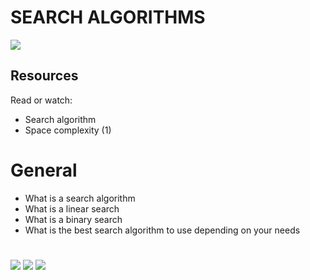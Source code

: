 # SEARCH ALGORITHMS
![](https://media.tenor.com/Qz2VqMX0MisAAAAM/just-blame-on-the-algorithm.gif)

## Resources
Read or watch:
- Search algorithm
- Space complexity (1)

# General
- What is a search algorithm
- What is a linear search
- What is a binary search
- What is the best search algorithm to use depending on your needs
#
![](https://www.tutorialspoint.com/data_structures_algorithms/images/quick_sort_partition_animation.gif)
![](https://blog.penjee.com/wp-content/uploads/2015/11/binary-search-tree-sorted-array-animation.gif)
![](https://blog.penjee.com/wp-content/uploads/2015/12/optimal-binary-search-tree-from-sorted-array.gif)
